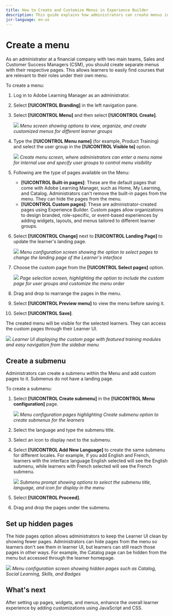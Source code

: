 ```yaml
---
title: How to Create and Customize Menus in Experience Builder
description: This guide explains how administrators can create menus in Experience Builder within Adobe Learning Manager. Learn to organize pages into menus, customize menu layouts, and control menu visibility to different user groups. 
jcr-language: en-us
---
```


# Create a menu

As an administrator at a financial company with two main teams, Sales and Customer Success Managers (CSM), you should create separate menus with their respective pages. This allows learners to easily find courses that are relevant to their roles under their own menu.

To create a menu:

1. Log in to Adobe Learning Manager as an administrator.
2. Select **[!UICONTROL Branding]** in the left navigation pane.
3. Select **[!UICONTROL Menu]** and then select **[!UICONTROL Create]**.
 
   ![](assets/select-create-menu.png)
   _Menu screen showing options to view, organize, and create customized menus for different learner groups_

4. Type the **[!UICONTROL Menu name]** (for example, Product Training) and select the user group in the **[!UICONTROL Visible to]** option.
   
   ![](assets/type-menu-name-and-users.png)
   _Create menu screen, where administrators can enter a menu name for internal use and specify user groups to control menu visibility_

5. Following are the type of pages available on the Menu:
   * **[!UICONTROL Built-in pages]**: These are the default pages that come with Adobe Learning Manager, such as Home, My Learning, and Catalog. Administrators can't remove the built-in pages from the menu. They can hide the pages from the menu. 
   * **[!UICONTROL Custom pages]**: These are administrator-created pages using Experience Builder. Custom pages allow organizations to design branded, role-specific, or event-based experiences by adding widgets, layouts, and menus tailored to different learner groups.
6. Select **[!UICONTROL Change]** next to **[!UICONTROL Landing Page]** to update the learner's landing page.
 
   ![](assets/change-landing-page.png)
   _Menu configuration screen showing the option to select pages to change the landing page of the Learner's interface_

7. Choose the custom page from the **[!UICONTROL Select pages]** option. 

   ![](assets/select-custom-pages.png)
   _Page selection screen, highlighting the option to include the custom page for user groups and customize the menu order_

8. Drag and drop to rearrange the pages in the menu.
9. Select **[!UICONTROL Preview menu]** to view the menu before saving it. 
10. Select **[!UICONTROL Save]**.

The created menu will be visible for the selected learners. They can access the custom pages through their Learner UI. 
 
![](assets/preview-the-menu.png) 
_Learner UI displaying the custom page with featured training modules and easy navigation from the sidebar menu_

## Create a submenu

Administrators can create a submenu within the Menu and add custom pages to it. Submenus do not have a landing page.

To create a submenu:

1. Select **[!UICONTROL Create submenu]** in the **[!UICONTROL Menu configuration]** page.
  
   ![](assets/create-submenu-option.png)
   _Menu configuration pages highlighting Create submenu option to create submenus for the learners_

2. Select the language and type the submenu title.
3. Select an icon to display next to the submenu.
4. Select **[!UICONTROL Add New Language]** to create the same submenu for different locales. For example, if you add English and French, learners with the interface language English selected will see the English submenu, while learners with French selected will see the French submenu.
  
   ![](assets/create-submenu-prompt.png)
   _Submenu prompt showing options to select the submenu title, language, and icon for display in the menu_

5. Select **[!UICONTROL Proceed]**.
6. Drag and drop the pages under the submenu. 

## Set up hidden pages

The hide pages option allows administrators to keep the Learner UI clean by showing fewer pages. Administrators can hide pages from the menu so learners don't see them in learner UI, but learners can still reach those pages in other ways. For example, the Catalog page can be hidden from the menu but accessed through the learner homepage.
 
![](assets/select-hidden-pages.png)
_Menu configuration screen showing hidden pages such as Catalog, Social Learning, Skills, and Badges_

## What's next

After setting up pages, widgets, and menus, enhance the overall learner experience by adding customizations using JavaScript and CSS.
